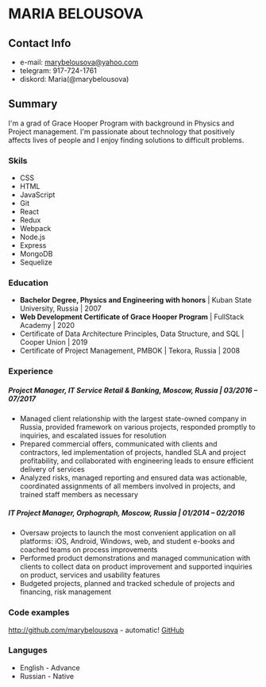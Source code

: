 # MARIA BELOUSOVA
## Contact Info
* e-mail: marybelousova@yahoo.com
* telegram: 917-724-1761
* diskord: Maria(@marybelousova)
## Summary 
I'm a grad of Grace Hooper Program with background in Physics and Project management. I'm passionate about technology that positively affects lives of people and I enjoy finding solutions to difficult problems.
### Skils
* CSS
* HTML
* JavaScript
* Git
* React
* Redux
* Webpack
* Node.js
* Express
* MongoDB
* Sequelize 
### Education
* **Bachelor Degree, Physics and Engineering with honors** | Kuban State University, Russia | 2007 
* **Web Development Certificate of Grace Hooper Program** | FullStack Academy | 2020 
* Certificate of Data Architecture Principles, Data Structure, and SQL | Cooper Union | 2019 
* Certificate of Project Management, PMBOK | Tekora, Russia | 2008
### Experience 
##### Project Manager, IT Service Retail & Banking, Moscow, Russia | 03/2016 – 07/2017
* Managed client relationship with the largest state-owned company in Russia, provided framework on various projects, responded promptly to inquiries, and escalated issues for resolution
* Prepared commercial offers, communicated with clients and contractors, led implementation of projects, handled SLA and project profitability, and collaborated with engineering leads to ensure efficient delivery of services
* Analyzed risks, managed reporting and ensured data was actionable, coordinated assignments of all members involved in projects, and trained staff members as necessary
##### IT Project Manager, Orphograph, Moscow, Russia | 01/2014 – 02/2016
* Oversaw projects to launch the most convenient application on all platforms: iOS, Android, Windows, web, and student e-books and coached teams on process improvements
* Performed product demonstrations and managed communication with clients to collect data on product improvement and supported inquiries on product, services and usability features
* Budgeted projects, planned and tracked schedule of projects and financing, risk management
### Code examples
http://github.com/marybelousova - automatic!
[GitHub](http://github.com/marybelousova)
### Languges 
* English - Advance
* Russian - Native